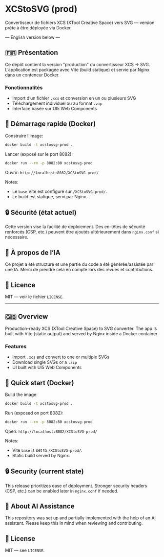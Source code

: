 # XCStoSVG (prod)

Convertisseur de fichiers XCS (XTool Creative Space) vers SVG — version prête à être déployée via Docker.

— English version below —

## 🇫🇷 Présentation

Ce dépôt contient la version "production" du convertisseur XCS → SVG. L’application est packagée avec Vite (build statique) et servie par Nginx dans un conteneur Docker.

### Fonctionnalités
- Import d’un fichier `.xcs` et conversion en un ou plusieurs SVG
- Téléchargement individuel ou au format `.zip`
- Interface basée sur UI5 Web Components

## 🚀 Démarrage rapide (Docker)

Construire l’image:

```bash
docker build -t xcstosvg-prod .
```

Lancer (exposé sur le port 8082):

```bash
docker run --rm -p 8082:80 xcstosvg-prod
```

Ouvrir: `http://localhost:8082/XCStoSVG-prod/`

Notes:
- Le `base` Vite est configuré sur `/XCStoSVG-prod/`.
- Le build est statique, servi par Nginx.

## 🔒 Sécurité (état actuel)
Cette version vise la facilité de déploiement. Des en-têtes de sécurité renforcés (CSP, etc.) peuvent être ajoutés ultérieurement dans `nginx.conf` si nécessaire.

## 🤖 À propos de l’IA
Ce projet a été structuré et une partie du code a été générée/assistée par une IA. Merci de prendre cela en compte lors des revues et contributions.

## 📄 Licence
MIT — voir le fichier `LICENSE`.

---

## 🇬🇧 Overview

Production-ready XCS (XTool Creative Space) to SVG converter. The app is built with Vite (static output) and served by Nginx inside a Docker container.

### Features
- Import `.xcs` and convert to one or multiple SVGs
- Download single SVGs or a `.zip`
- UI built with UI5 Web Components

## 🚀 Quick start (Docker)

Build the image:

```bash
docker build -t xcstosvg-prod .
```

Run (exposed on port 8082):

```bash
docker run --rm -p 8082:80 xcstosvg-prod
```

Open: `http://localhost:8082/XCStoSVG-prod/`

Notes:
- Vite `base` is set to `/XCStoSVG-prod/`.
- Static build served by Nginx.

## 🔒 Security (current state)
This release prioritizes ease of deployment. Stronger security headers (CSP, etc.) can be enabled later in `nginx.conf` if needed.

## 🤖 About AI Assistance
This repository was set up and partially implemented with the help of an AI assistant. Please keep this in mind when reviewing and contributing.

## 📄 License
MIT — see `LICENSE`.
